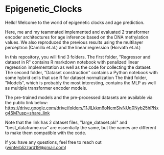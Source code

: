 # Epigenetic_Clocks
Hello! Welcome to the world of epigenetic clocks and age prediction.

Here, me and my teammated implemented and evaluated 2 transformer encoder architectures for age inference based on the DNA methylation values. 
We also reproduced the previous results using the multilayer perceptron (Camillo et.al.) and the linear regression (Horvath et.al.)

In this repository, you will find 3 folders.
The first folder, "Regressor and dataset in R" contains R markdown notebook with penalized linear regression implementation as well as the code for collecting the dataset.
The second folder, "Dataset construction" contains a Python notebook with some hybrid cells that use R for dataset normalization
The third folder, "Models", which is probably the most interesting, contains the MLP as well as multiple transformer encoder models.

The pre-trained models and the pre-processed datasets are available via the public link below:
https://drive.google.com/drive/folders/11JlLkkm6oNcmSivNUq0Nyb25hPNxg45M?usp=share_link

Note that the link has 2 dataset files, "large_dataset.pkl" and "best_dataframe.csv" are essentially the same, but the names are different to make them compatible with the code.

If you have any questions, feel free to reach out (winterblizzard19@gmail.com)

